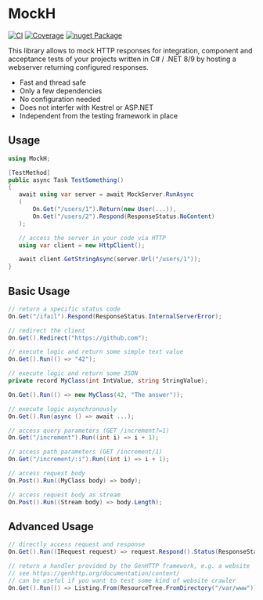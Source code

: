 # MockH

[![CI](https://github.com/Kaliumhexacyanoferrat/MockH/actions/workflows/ci.yml/badge.svg)](https://github.com/Kaliumhexacyanoferrat/MockH/actions/workflows/ci.yml) [![Coverage](https://sonarcloud.io/api/project_badges/measure?project=Kaliumhexacyanoferrat_MockH&metric=coverage)](https://sonarcloud.io/summary/new_code?id=Kaliumhexacyanoferrat_MockH) [![nuget Package](https://img.shields.io/nuget/v/MockH.svg)](https://www.nuget.org/packages/MockH/)

This library allows to mock HTTP responses for integration, component and acceptance tests of your projects written in C# / .NET 8/9 by hosting a webserver returning configured responses.

- Fast and thread safe
- Only a few dependencies
- No configuration needed
- Does not interfer with Kestrel or ASP.NET
- Independent from the testing framework in place

## Usage

```csharp
using MockH;

[TestMethod]
public async Task TestSomething() 
{
   await using var server = await MockServer.RunAsync
   (
       On.Get("/users/1").Return(new User(...)),
       On.Get("/users/2").Respond(ResponseStatus.NoContent)
   );

   // access the server in your code via HTTP
   using var client = new HttpClient();

   await client.GetStringAsync(server.Url("/users/1"));
}
```

## Basic Usage

```csharp
// return a specific status code
On.Get("/ifail").Respond(ResponseStatus.InternalServerError);

// redirect the client
On.Get().Redirect("https://github.com");

// execute logic and return some simple text value
On.Get().Run(() => "42");

// execute logic and return some JSON
private record MyClass(int IntValue, string StringValue);

On.Get().Run(() => new MyClass(42, "The answer"));

// execute logic asynchronously
On.Get().Run(async () => await ...);

// access query parameters (GET /increment?=1)
On.Get("/increment").Run((int i) => i + 1);

// access path parameters (GET /increment/1)
On.Get("/increment/:i").Run((int i) => i + 1);

// access request body
On.Post().Run((MyClass body) => body);

// access request body as stream
On.Post().Run((Stream body) => body.Length);
```

## Advanced Usage

```csharp
// directly access request and response
On.Get().Run((IRequest request) => request.Respond().Status(ResponseStatus.BadRequest));

// return a handler provided by the GenHTTP framework, e.g. a website
// see https://genhttp.org/documentation/content/
// can be useful if you want to test some kind of website crawler
On.Get().Run(() => Listing.From(ResourceTree.FromDirectory("/var/www")));
```
